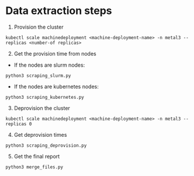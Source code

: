 # Data extraction steps 

1. Provision the cluster 
``` 
kubectl scale machinedeployment <machine-deployment-name> -n metal3 --replicas <number-of replicas>
```

2. Get the provision time from nodes

- If the nodes are slurm nodes:
```
python3 scraping_slurm.py
```
- If the nodes are kubernetes nodes:
```
python3 scraping_kubernetes.py
```

3. Deprovision the cluster
``` 
kubectl scale machinedeployment <machine-deployment-name> -n metal3 --replicas 0
```

4. Get deprovision times 
```
python3 scraping_deprovision.py
```

5. Get the final report
```
python3 merge_files.py
```

